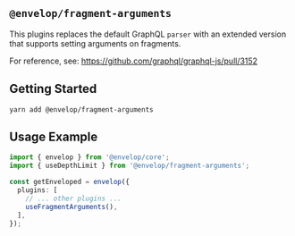 ## `@envelop/fragment-arguments`

This plugins replaces the default GraphQL `parser` with an extended version that supports setting arguments on fragments. 

For reference, see: https://github.com/graphql/graphql-js/pull/3152 

## Getting Started

```
yarn add @envelop/fragment-arguments
```

## Usage Example

```ts
import { envelop } from '@envelop/core';
import { useDepthLimit } from '@envelop/fragment-arguments';

const getEnveloped = envelop({
  plugins: [
    // ... other plugins ...
    useFragmentArguments(),
  ],
});
```

